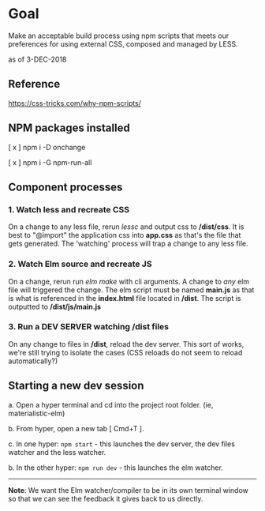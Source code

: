 # Goal
Make an acceptable build process using npm scripts that meets our preferences for using external CSS, composed and managed by LESS.

as of 3-DEC-2018

## Reference
https://css-tricks.com/why-npm-scripts/

## NPM packages installed
[ x ] npm i -D onchange

[ x ] npm i -G npm-run-all

## Component processes

### 1. Watch less and recreate CSS
On a change to any less file, rerun _lessc_ and output css to **/dist/css**. It is best to "@import" the application css into **app.css** as that's the file that gets generated. The 'watching' process will trap a change to any less file.

### 2. Watch Elm source and recreate JS
On a change, rerun run _elm make_ with cli arguments. A change to _any_ elm file will triggered the change. The elm script must be named **main.js** as that is what is referenced in the **index.html** file located in **/dist**. The script is outputted to **/dist/js/main.js**

### 3. Run a DEV SERVER watching /dist files 
On any change to files in **/dist**, reload the dev server.  This sort of works, we're still trying to isolate the cases (CSS reloads do not seem to reload automatically?)

## Starting a new dev session

a. Open a hyper terminal and cd into the project root folder.  (ie, materialistic-elm)

b. From hyper, open a new tab [ Cmd+T ].

c. In one hyper: ```npm start``` - this launches the dev server, the dev files watcher and the less watcher.

b. In the other hyper: ```npm run dev``` - this launches the elm watcher.

---

**Note**: We want the Elm watcher/compiler to be in its own terminal window so that we can see the feedback it gives back to us directly.
